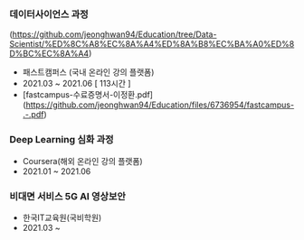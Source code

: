 ### 데이터사이언스 과정  
(https://github.com/jeonghwan94/Education/tree/Data-Scientist/%ED%8C%A8%EC%8A%A4%ED%8A%B8%EC%BA%A0%ED%8D%BC%EC%8A%A4)

- 패스트캠퍼스 (국내 온라인 강의 플랫폼)
- 2021.03 ~ 2021.06 [ 113시간 ]
- [fastcampus-수료증명서-이정환.pdf] (https://github.com/jeonghwan94/Education/files/6736954/fastcampus-.-.pdf)

### Deep Learning 심화 과정
- Coursera(해외 온라인 강의 플랫폼)
- 2021.01 ~ 2021.06

### 비대면 서비스 5G AI 영상보안
- 한국IT교육원(국비학원)
- 2021.03 ~ 
